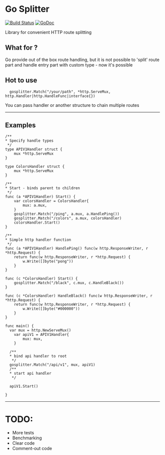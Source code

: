 # Go Splitter

[![Build Status](https://travis-ci.org/goncharovnikita/gosplitter.svg?branch=master)](https://travis-ci.org/goncharovnikita/gosplitter) 
[![GoDoc](https://godoc.org/github.com/goncharovnikita/gosplitter?status.svg)](https://godoc.org/github.com/goncharovnikita/gosplitter)

Library for convenient HTTP route splitting

## What for ?

Go provide out of the box route handling, but it is not possible to 
'split' route part and handle entry part with custom type - now it's possible

## Hot to use

```golang
  gosplitter.Match("/your/path", *http.ServeMux, http.Handler|http.HandleFunc|interface{})
```

You can pass handler or another structure to chain multiple routes

----

## Examples

```
/**
* Specify handle types
 */
type APIV1Handler struct {
	mux *http.ServeMux
}

type ColorsHandler struct {
	mux *http.ServeMux
}

/**
* Start - binds parent to children
 */
func (a *APIV1Handler) Start() {
	var colorsHandler = ColorsHandler{
		mux: a.mux,
	}
	gosplitter.Match("/ping", a.mux, a.HandlePing())
	gosplitter.Match("/colors", a.mux, colorsHandler)
	colorsHandler.Start()
}

/**
* Simple http handler function
 */
func (a *APIV1Handler) HandlePing() func(w http.ResponseWriter, r *http.Request) {
	return func(w http.ResponseWriter, r *http.Request) {
		w.Write([]byte("pong"))
	}
}

func (c *ColorsHandler) Start() {
	gosplitter.Match("/black", c.mux, c.HandleBlack())
}

func (c *ColorsHandler) HandleBlack() func(w http.ResponseWriter, r *http.Request) {
	return func(w http.ResponseWriter, r *http.Request) {
		w.Write([]byte("#000000"))
	}
}

func main() {
  var mux = http.NewServeMux()
	var apiV1 = APIV1Handler{
		mux: mux,
	}

  /**
  * bind api handler to root
   */
  gosplitter.Match("/api/v1", mux, apiV1)
  /**
  * start api handler
   */

  apiV1.Start()
 
}
```

----

# TODO:

- More tests
- Benchmarking
- Clear code
- Comment-out code